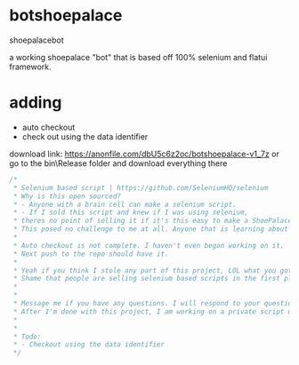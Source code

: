 # botshoepalace
shoepalacebot

a working shoepalace "bot" that is based off 100% selenium and flatui framework.

# adding
- auto checkout
- check out using the data identifier

download link: https://anonfile.com/dbU5c6z2oc/botshoepalace-v1_7z
or go to the bin\Release folder and download everything there

```cs
/*
 * Selenium based script | https://github.com/SeleniumHQ/selenium
 * Why is this open sourced?
 * - Anyone with a brain cell can make a selenium script.
 * - If I sold this script and knew if I was using selenium,
 * theres no point of selling it if it's this easy to make a ShoePalace selenium script.
 * This posed no challenge to me at all. Anyone that is learning about Selenium can easily replicate this in a better fashion.
 *
 * Auto checkout is not complete. I haven't even began working on it. 
 * Next push to the repo should have it. 
 * 
 * Yeah if you think I stole any part of this project, LOL what you gotta say, compare your project to mine you fucking skid
 * Shame that people are selling selenium based scripts in the first place.
 * 
 * 
 * Message me if you have any questions. I will respond to your questions. 
 * After I'm done with this project, I am working on a private script using Puppeteer. 
 * 
 * 
 * Todo:
 * - Checkout using the data identifier 
 */
 ```
